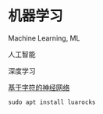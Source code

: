 # 机器学习

Machine Learning, ML

人工智能

深度学习

[基于字符的神经网络](https://github.com/yoonkim/lstm-char-cnn)

```
sudo apt install luarocks
```